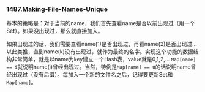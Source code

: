 ### 1487.Making-File-Names-Unique

基本的策略是：对于当前的name，我们首先查看name是否以前出现过（用一个Set）。如果没出现过，那么就直接加入。

如果出现过的话，我们需要查看name(1)是否出现过，再看name(2)是否出现过...以此类推，直到name(k)没有出现过，就作为最终的名字。实现这个功能的数据结构非常简单，就是以name为key建立一个Hash表，value就是0,1,2,... ```Map[name] == i```就说明name(i)曾经出现过。当然，特例是```Map[name] == 0```的话说明name曾经出现过（没有后缀）。每加入一个新的文件名之后，记得要更新Set和```Map[name]```。
